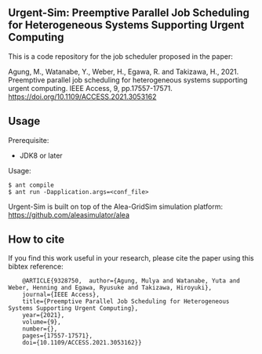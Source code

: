 ## Urgent-Sim: Preemptive Parallel Job Scheduling for Heterogeneous Systems Supporting Urgent Computing

This is a code repository for the job scheduler proposed in the paper:

Agung, M., Watanabe, Y., Weber, H., Egawa, R. and Takizawa, H., 2021. Preemptive parallel job scheduling for heterogeneous systems supporting urgent computing. IEEE Access, 9, pp.17557-17571. https://doi.org/10.1109/ACCESS.2021.3053162

## Usage

Prerequisite:
- JDK8 or later

Usage:
    
    $ ant compile
    $ ant run -Dapplication.args=<conf_file>

Urgent-Sim is built on top of the Alea-GridSim simulation platform:
https://github.com/aleasimulator/alea

## How to cite
If you find this work useful in your research, please cite the paper using this bibtex reference:

```
    @ARTICLE{9328750,  author={Agung, Mulya and Watanabe, Yuta and Weber, Henning and Egawa, Ryusuke and Takizawa, Hiroyuki},
    journal={IEEE Access},
    title={Preemptive Parallel Job Scheduling for Heterogeneous Systems Supporting Urgent Computing},
    year={2021},
    volume={9},
    number={},
    pages={17557-17571},
    doi={10.1109/ACCESS.2021.3053162}}
